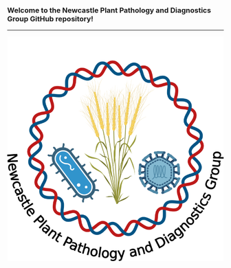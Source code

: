 ### Welcome to the Newcastle Plant Pathology and Diagnostics Group GitHub repository!
---

<p align="center">
  <img src="https://github.com/NCL-PPD/.github/blob/main/images/PPD_logo_TEXT.png" />
</p>